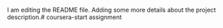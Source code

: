 I am editing the README file. Adding some more details about the project description.# coursera-start
assignment
